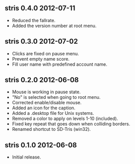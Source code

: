 stris 0.4.0 2012-07-11
----------------------

- Reduced the fallrate.
- Added the version number at root menu.

stris 0.3.0 2012-07-02
----------------------

- Clicks are fixed on pause menu.
- Prevent empty name score.
- Fill user name with predefined account name.

stris 0.2.0 2012-06-08
----------------------

- Mouse is working in pause state.
- "No" is selected when going to root menu.
- Corrected enable/disable mouse.
- Added an icon for the caption.
- Added a .desktop file for Unix systems.
- Removed a color to apply on levels 1-10 (included).
- Fixed key repeat that goes down when colliding borders.
- Renamed shortcut to SD-Tris (win32).

stris 0.1.0 2012-06-08
----------------------

- Initial release.
